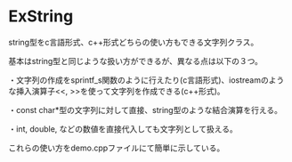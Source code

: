# ExString
string型をc言語形式、c++形式どちらの使い方もできる文字列クラス。

基本はstring型と同じような扱い方ができるが、異なる点は以下の３つ。

・文字列の作成をsprintf_s関数のように行えたり(c言語形式)、iostreamのような挿入演算子<<, >>を使って文字列を作成できる(c++形式)。

・const char*型の文字列に対して直接、string型のような結合演算を行える。

・int, double, などの数値を直接代入しても文字列として扱える。

これらの使い方をdemo.cppファイルにて簡単に示している。
